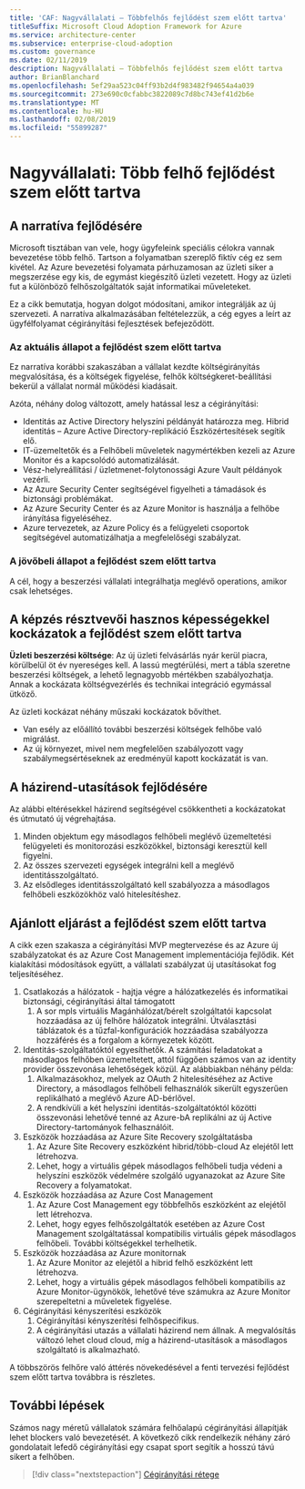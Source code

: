```yaml
---
title: 'CAF: Nagyvállalati – Többfelhős fejlődést szem előtt tartva'
titleSuffix: Microsoft Cloud Adoption Framework for Azure
ms.service: architecture-center
ms.subservice: enterprise-cloud-adoption
ms.custom: governance
ms.date: 02/11/2019
description: Nagyvállalati – Többfelhős fejlődést szem előtt tartva
author: BrianBlanchard
ms.openlocfilehash: 5ef29aa523c04ff93b2d4f983482f94654a4a039
ms.sourcegitcommit: 273e690c0cfabbc3822089c7d8bc743ef41d2b6e
ms.translationtype: MT
ms.contentlocale: hu-HU
ms.lasthandoff: 02/08/2019
ms.locfileid: "55899287"
---
```

# <a name="large-enterprise-multi-cloud-evolution"></a>Nagyvállalati: Több felhő fejlődést szem előtt tartva

## <a name="evolution-of-the-narrative"></a>A narratíva fejlődésére

Microsoft tisztában van vele, hogy ügyfeleink speciális célokra vannak bevezetése több felhő. Tartson a folyamatban szereplő fiktív cég ez sem kivétel. Az Azure bevezetési folyamata párhuzamosan az üzleti siker a megszerzése egy kis, de egymást kiegészítő üzleti vezetett. Hogy az üzleti fut a különböző felhőszolgáltatók saját informatikai műveleteket.

Ez a cikk bemutatja, hogyan dolgot módosítani, amikor integrálják az új szervezeti. A narratíva alkalmazásában feltételezzük, a cég egyes a leírt az ügyfélfolyamat cégirányítási fejlesztések befejeződött.

### <a name="evolution-of-the-current-state"></a>Az aktuális állapot a fejlődést szem előtt tartva

Ez narratíva korábbi szakaszában a vállalat kezdte költségirányítás megvalósítása, és a költségek figyelése, felhők költségkeret-beállítási bekerül a vállalat normál működési kiadásait.

Azóta, néhány dolog változott, amely hatással lesz a cégirányítási:

- Identitás az Active Directory helyszíni példányát határozza meg. Hibrid identitás – Azure Active Directory-replikáció Eszközértesítések segítik elő.
- IT-üzemeltetők és a Felhőbeli műveletek nagymértékben kezeli az Azure Monitor és a kapcsolódó automatizálását.
- Vész-helyreállítási / üzletmenet-folytonossági Azure Vault példányok vezérli.
- Az Azure Security Center segítségével figyelheti a támadások és biztonsági problémákat.
- Az Azure Security Center és az Azure Monitor is használja a felhőbe irányítása figyeléséhez.
- Azure tervezetek, az Azure Policy és a felügyeleti csoportok segítségével automatizálhatja a megfelelőségi szabályzat.

### <a name="evolution-of-the-future-state"></a>A jövőbeli állapot a fejlődést szem előtt tartva

A cél, hogy a beszerzési vállalati integrálhatja meglévő operations, amikor csak lehetséges.

## <a name="evolution-of-tangible-risks"></a>A képzés résztvevői hasznos képességekkel kockázatok a fejlődést szem előtt tartva

**Üzleti beszerzési költsége**: Az új üzleti felvásárlás nyár kerül piacra, körülbelül öt év nyereséges kell. A lassú megtérülési, mert a tábla szeretne beszerzési költségek, a lehető legnagyobb mértékben szabályozhatja. Annak a kockázata költségvezérlés és technikai integráció egymással ütköző.

Az üzleti kockázat néhány műszaki kockázatok bővíthet.

- Van esély az előállító további beszerzési költségek felhőbe való migrálást.
- Az új környezet, mivel nem megfelelően szabályozott vagy szabálymegsértéseknek az eredményül kapott kockázatát is van.

## <a name="evolution-of-the-policy-statements"></a>A házirend-utasítások fejlődésére

Az alábbi eltérésekkel házirend segítségével csökkentheti a kockázatokat és útmutató új végrehajtása.

1. Minden objektum egy másodlagos felhőbeli meglévő üzemeltetési felügyeleti és monitorozási eszközökkel, biztonsági keresztül kell figyelni.
2. Az összes szervezeti egységek integrálni kell a meglévő identitásszolgáltató.
3. Az elsődleges identitásszolgáltató kell szabályozza a másodlagos felhőbeli eszközökhöz való hitelesítéshez.

## <a name="evolution-of-the-best-practices"></a>Ajánlott eljárást a fejlődést szem előtt tartva

A cikk ezen szakasza a cégirányítási MVP megtervezése és az Azure új szabályzatokat és az Azure Cost Management implementációja fejlődik. Két kialakítási módosítások együtt, a vállalati szabályzat új utasításokat fog teljesítéséhez.

1. Csatlakozás a hálózatok - hajtja végre a hálózatkezelés és informatikai biztonsági, cégirányítási által támogatott
    1. A sor mpls virtuális Magánhálózat/bérelt szolgáltatói kapcsolat hozzáadása az új felhőre hálózatok integrálni. Útválasztási táblázatok és a tűzfal-konfigurációk hozzáadása szabályozza hozzáférés és a forgalom a környezetek között.
2. Identitás-szolgáltatóktól egyesíthetők. A számítási feladatokat a másodlagos felhőben üzemeltetett, attól függően számos van az identity provider összevonása lehetőségek közül. Az alábbiakban néhány példa:
    1. Alkalmazásokhoz, melyek az OAuth 2 hitelesítéséhez az Active Directory, a másodlagos felhőbeli felhasználók sikerült egyszerűen replikálható a meglévő Azure AD-bérlővel.
    2. A rendkívüli a két helyszíni identitás-szolgáltatóktól közötti összevonási lehetővé tenné az Azure-bA replikálni az új Active Directory-tartományok felhasználóit.
3. Eszközök hozzáadása az Azure Site Recovery szolgáltatásba
    1. Az Azure Site Recovery eszközként hibrid/több-cloud Az elejétől lett létrehozva.
    2. Lehet, hogy a virtuális gépek másodlagos felhőbeli tudja védeni a helyszíni eszközök védelmére szolgáló ugyanazokat az Azure Site Recovery a folyamatokat.
4. Eszközök hozzáadása az Azure Cost Management
    1. Az Azure Cost Management egy többfelhős eszközként az elejétől lett létrehozva.
    2. Lehet, hogy egyes felhőszolgáltatók esetében az Azure Cost Management szolgáltatással kompatibilis virtuális gépek másodlagos felhőbeli. További költségekkel terhelhetik.
5. Eszközök hozzáadása az Azure monitornak
    1. Az Azure Monitor az elejétől a hibrid felhő eszközként lett létrehozva.
    2. Lehet, hogy a virtuális gépek másodlagos felhőbeli kompatibilis az Azure Monitor-ügynökök, lehetővé téve számukra az Azure Monitor szerepeltetni a műveletek figyelése.
6. Cégirányítási kényszerítési eszközök
    1. Cégirányítási kényszerítési felhőspecifikus.
    2. A cégirányítási utazás a vállalati házirend nem állnak. A megvalósítás változó lehet cloud cloud, míg a házirend-utasítások a másodlagos szolgáltató is alkalmazható.

A többszörös felhőre való áttérés növekedésével a fenti tervezési fejlődést szem előtt tartva továbbra is részletes.

## <a name="next-steps"></a>További lépések

Számos nagy méretű vállalatok számára felhőalapú cégirányítási állapítják lehet blockers való bevezetését. A következő cikk rendelkezik néhány záró gondolatait lefedő cégirányítási egy csapat sport segítik a hosszú távú sikert a felhőben.

> [!div class="nextstepaction"]
> [Cégirányítási rétege](./multiple-layers-of-governance.md)
